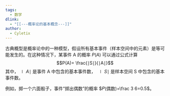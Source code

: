 ```yaml
---
tags:
  - 数学
dlink:
  - "[[---概率论的基本概念---]]"
author:
  - Cyletix
---
```

古典概型是概率论中的一种模型，假设所有基本事件（样本空间中的元素）是等可能发生的。在这种情况下，某事件 A 的概率 $P(A)$ 可以通过公式计算
$$P(A)= \frac{∣S∣}{∣A∣}​$$
其中，$∣A∣$ 是事件 A 中包含的基本事件数， $∣S∣$ 是样本空间 S 中包含的基本事件数。

例如，掷一个六面骰子，事件“掷出偶数”的概率 $𝑃(偶数)=\frac 3 6=0.5$。